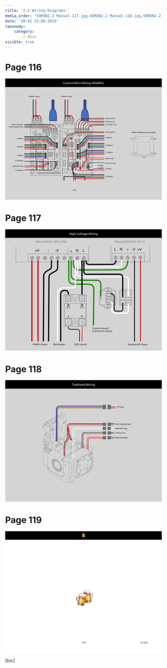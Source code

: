 ```yaml
---
title: '2.2 Wiring Diagrams'
media_order: 'VORON2.2 Manual-117.jpg,VORON2.2 Manual-118.jpg,VORON2.2 Manual-119.jpg,VORON2.2 Manual-120.jpg'
date: '20:42 23-09-2019'
taxonomy:
    category:
        - docs
visible: true
---
```


# Page 116
![](VORON2.2%20Manual-117.jpg)

# Page 117
![](VORON2.2%20Manual-118.jpg)

# Page 118
![](VORON2.2%20Manual-119.jpg)

# Page 119
![](VORON2.2%20Manual-120.jpg)

[toc]
